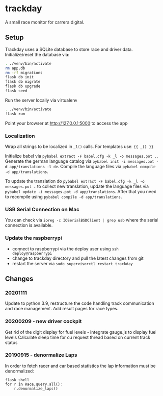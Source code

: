 # trackday

A small race monitor for carrera digital.

## Setup

Trackday uses a SQLite database to store race and driver data. Initialize/reset the database via:

```sh
. ./venv/bin/activate
rm app.db
rm -rf migrations
flask db init
flask db migrate
flask db upgrade
flask seed
```

Run the server locally via virtualenv
```sh
. ./venv/bin/activate
flask run
```

Point your browser at http://127.0.0.1:5000 to access the app

### Localization

Wrap all strings to be localized in `_l()` calls. For templates use: `{{ _() }}`

Initialize babel via `pybabel extract -F babel.cfg -k _l -o messages.pot .`. Generate the german language catalog via `pybabel init -i messages.pot -d app/translations -l de`. Compile the language files via `pybabel compile -d app/translations`.

To update the translation do `pybabel extract -F babel.cfg -k _l -o messages.pot .` to collect new translation, update the language files via `pybabel update -i messages.pot -d app/translations`. After that you need to recompile using `pybabel compile -d app/translations`.

### USB Serial Connection on Mac

You can check via `ioreg -c IOSerialBSDClient | grep usb` where the serial connection is available.

### Update the raspberrypi

- connect to raspberrypi via the deploy user using `ssh deploy@raspberrypi`
- change to trackday directory and pull the latest changes from git
- restart the server via `sudo supervisorctl restart trackday`


## Changes

### 20201111
Update to python 3.9, restructure the code handling track communication and race management.
Add result pages for race types.

### 20200209 - new driver cockpit
Get rid of the digit display for fuel levels - integrate gauge.js to display fuel levels
Calculate sleep time for cu request thread based on current track status

### 20190915 - denormalize Laps

In order to fetch racer and car based statistics the lap information must be denormalized:
```
flask shell
for r in Race.query.all():
    r.denormalize_laps()
```

